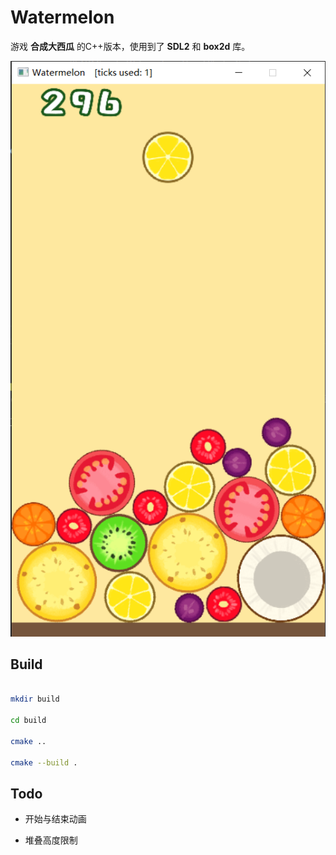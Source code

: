 # Watermelon

游戏 **合成大西瓜** 的C++版本，使用到了 **SDL2** 和 **box2d** 库。

![screenshot](./doc/image/screenshot.png)

## Build

``` bash

mkdir build

cd build

cmake ..

cmake --build .
```

## Todo

- 开始与结束动画

- 堆叠高度限制
